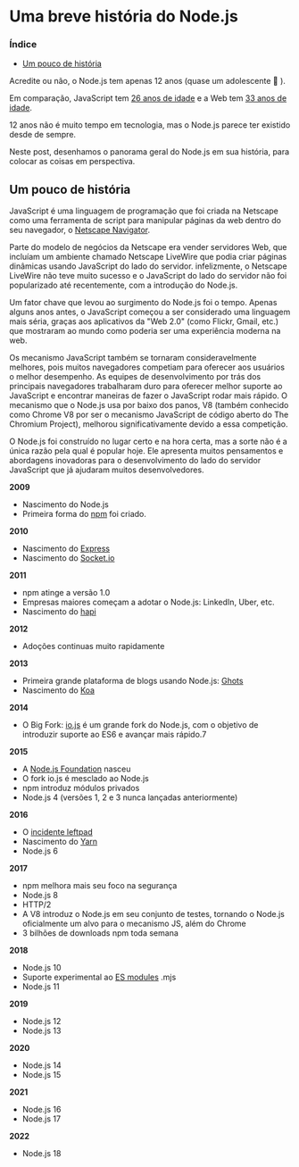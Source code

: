 # Uma breve história do Node.js

### Índice

- [Um pouco de história]()

Acredite ou não, o Node.js tem apenas 12 anos (quase um adolescente :sneezing_face: ).

Em comparação, JavaScript tem [26 anos de idade](https://en.wikipedia.org/wiki/JavaScript#Beginnings_at_Netscape) e a Web tem [33 anos de idade](https://howoldistheinter.net).

12 anos não é muito tempo em tecnologia, mas o Node.js parece ter existido desde de sempre.

Neste post, desenhamos o panorama geral do Node.js em sua história, para colocar as coisas em perspectiva.

## Um pouco de história

JavaScript é uma linguagem de programação que foi criada na Netscape como uma ferramenta de script para manipular páginas da web dentro do seu navegador, o [Netscape Navigator](https://en.wikipedia.org/wiki/Netscape_Navigator).

Parte do modelo de negócios da Netscape era vender servidores Web, que incluíam um ambiente chamado Netscape LiveWire que podia criar páginas dinâmicas usando JavaScript do lado do servidor. infelizmente, o Netscape LiveWire não teve muito sucesso e o JavaScript do lado do servidor não foi popularizado até recentemente, com a introdução do Node.js.

Um fator chave que levou ao surgimento do Node.js foi o tempo. Apenas alguns anos antes, o JavaScript começou a ser considerado uma linguagem mais séria, graças aos aplicativos da "Web 2.0" (como Flickr, Gmail, etc.) que mostraram ao mundo como poderia ser uma experiência moderna na web.

Os mecanismo JavaScript também se tornaram consideravelmente melhores, pois muitos navegadores competiam para oferecer aos usuários o melhor desempenho. As equipes de desenvolvimento por trás dos principais navegadores trabalharam duro para oferecer melhor suporte ao JavaScript e encontrar maneiras de fazer o JavaScript rodar mais rápido. O mecanismo que o Node.js usa por baixo dos panos, V8 (também conhecido como Chrome V8 por ser o mecanismo JavaScript de código aberto do The Chromium Project), melhorou significativamente devido a essa competição.

O Node.js foi construído no lugar certo e na hora certa, mas a sorte não é a única razão pela qual é popular hoje. Ele apresenta muitos pensamentos e abordagens inovadoras para o desenvolvimento do lado do servidor JavaScript que já ajudaram muitos desenvolvedores.

**2009**

- Nascimento do Node.js
- Primeira forma do [npm](https://www.npmjs.com) foi criado.

**2010**

- Nascimento do [Express](https://expressjs.com)
- Nascimento do [Socket.io](https://socket.io)

**2011**

- npm atinge a versão 1.0
- Empresas maiores começam a adotar o Node.js: LinkedIn, Uber, etc.
- Nascimento do [hapi](https://hapi.dev)

**2012**

- Adoções continuas muito rapidamente

**2013**

- Primeira grande plataforma de blogs usando Node.js: [Ghots](https://ghost.org)
- Nascimento do [Koa](https://koajs.com)

**2014**

- O Big Fork: [io.js](https://nodejs.org/en/) é um grande fork do Node.js, com o objetivo de introduzir suporte ao ES6 e avançar mais rápido.7

**2015**

- A [Node.js Foundation](https://openjsf.org) nasceu
- O fork io.js é mesclado ao Node.js
- npm introduz módulos privados
- Node.js 4 (versões 1, 2 e 3 nunca lançadas anteriormente)

**2016**

- O [incidente leftpad](https://blog.npmjs.org/post/141577284765/kik-left-pad-and-npm)
- Nascimento do [Yarn](https://classic.yarnpkg.com/en/)
- Node.js 6

**2017**

- npm melhora mais seu foco na segurança
- Node.js 8
- HTTP/2
- A V8 introduz o Node.js em seu conjunto de testes, tornando o Node.js oficialmente um alvo para o mecanismo JS, além do Chrome
- 3 bilhões de downloads npm toda semana

**2018**

- Node.js 10
- Suporte experimental ao [ES modules](https://nodejs.org/api/esm.html) .mjs
- Node.js 11

**2019**

- Node.js 12
- Node.js 13

**2020**

- Node.js 14
- Node.js 15

**2021**

- Node.js 16
- Node.js 17

**2022**

- Node.js 18
